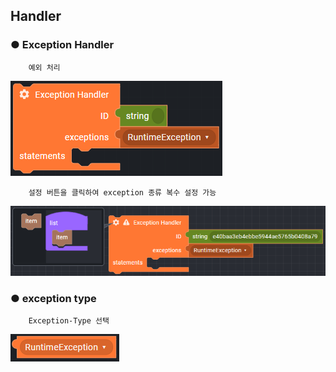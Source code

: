 ## Handler

### ● Exception Handler

        예외 처리

![](../../../img/assets/image%20%28231%29.png)

        설정 버튼을 클릭하여 exception 종류 복수 설정 가능

![](../../../img/assets/image%20%28241%29.png)

### ● exception type

        Exception-Type 선택

![type : RuntimeException, InvalidArgumentException, TransferException](../../../img/assets/image%20%28290%29.png)
